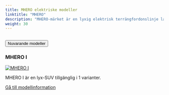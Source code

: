 ```yaml
---
title: MHERO elektriske modeller
linktitle: "MHERO"
description: "MHERO-märket är en lyxig elektrisk terrängfordonslinje lanserad av Kinas Dongfeng Motor Corporation genom sitt dotterbolag Mengshi. MHERO, som riktar sig mot high-end EV-marknader, introducerades i Europa 2023 och visar upp avancerad ingenjörskonst anpassad för tuff terräng och hållbar rörlighet."
weight: 30
---
```

<!-- markdownlint-disable MD033 -->
<!-- markdownlint-disable MD010 -->


<div class="accordion" id="accordionPanelsStayOpenExample">
    <div class="accordion-item">
        <h2 class="accordion-header">
            <button class="accordion-button" type="button" data-bs-toggle="collapse" data-bs-target="#panelsStayOpen-collapseOne" aria-expanded="true" aria-controls="panelsStayOpen-collapseOne">
                        Nuvarande modeller
            </button>
        </h2>
        <div id="panelsStayOpen-collapseOne" class="accordion-collapse collapse show">
            <div class="accordion-body">
    <div class="container p-3 mb-4 bg-body-tertiary rounded border">
        <h3>MHERO I</h3>
        <div class="row">
            <div class="col col-12 col-md-6">
                <a href="i">
                    <img src="https://media.evkx.net/multimedia/models/mhero/i/i/main_1_st.jpg" class="img-fluid" alt="MHERO I" >
                </a>
            </div>
            <div class="col col-12 col-md-6"><p>
MHERO I är en lyx-SUV tillgänglig i 1 varianter.
</p>
	<a href="i/" class="btn btn-outline-primary" role="button">Gå till modellinformation</a>
		</div>
	</div>
</div>
        </div>
    </div>
</div></div>
